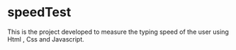 # speedTest


This is the project developed to measure the typing speed of the user using Html , Css and Javascript.
